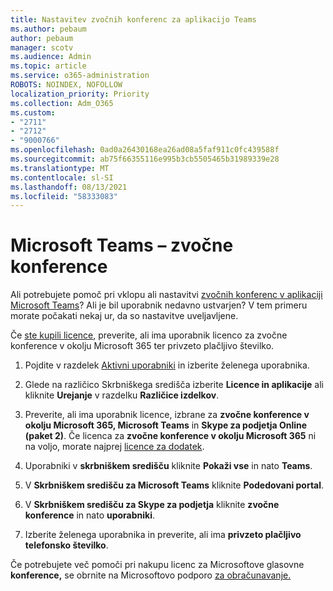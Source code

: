 ```yaml
---
title: Nastavitev zvočnih konferenc za aplikacijo Teams
ms.author: pebaum
author: pebaum
manager: scotv
ms.audience: Admin
ms.topic: article
ms.service: o365-administration
ROBOTS: NOINDEX, NOFOLLOW
localization_priority: Priority
ms.collection: Adm_O365
ms.custom:
- "2711"
- "2712"
- "9000766"
ms.openlocfilehash: 0ad0a26430168ea26ad08a5faf911c0fc439588f
ms.sourcegitcommit: ab75f66355116e995b3cb5505465b31989339e28
ms.translationtype: MT
ms.contentlocale: sl-SI
ms.lasthandoff: 08/13/2021
ms.locfileid: "58333083"
---
```

# <a name="microsoft-teams--audio-conferencing"></a>Microsoft Teams – zvočne konference

Ali potrebujete pomoč pri vklopu ali nastavitvi [zvočnih konferenc v aplikaciji Microsoft Teams](https://docs.microsoft.com/microsoftteams/set-up-audio-conferencing-in-teams)?  Ali je bil uporabnik nedavno ustvarjen? V tem primeru morate počakati nekaj ur, da so nastavitve uveljavljene.

Če [ste kupili licence](https://docs.microsoft.com/microsoftteams/set-up-audio-conferencing-in-teams#step-2-get-and-assign-licenses), preverite, ali ima uporabnik licenco za zvočne konference v okolju Microsoft 365 ter privzeto plačljivo številko.

1. Pojdite v razdelek [Aktivni uporabniki](https://admin.microsoft.com/Adminportal/Home?source=applauncher#/users) in izberite želenega uporabnika.

2. Glede na različico Skrbniškega središča izberite **Licence in aplikacije** ali kliknite **Urejanje** v razdelku **Različice izdelkov**.

3. Preverite, ali ima uporabnik licence, izbrane za **zvočne konference v okolju Microsoft 365, Microsoft Teams** in **Skype za podjetja Online (paket 2)**. Če licenca za **zvočne konference v okolju Microsoft 365** ni na voljo, morate najprej [licence za dodatek](https://docs.microsoft.com/microsoftteams/teams-add-on-licensing/microsoft-teams-add-on-licensing?tabs=small-business).

4. Uporabniki v **skrbniškem središču** kliknite **Pokaži vse** in nato **Teams**.

5. V **Skrbniškem središču za Microsoft Teams** kliknite **Podedovani portal**.

6. V **Skrbniškem središču za Skype za podjetja** kliknite **zvočne konference** in nato **uporabniki**.

7. Izberite želenega uporabnika in preverite, ali ima **privzeto plačljivo telefonsko številko**.

Če potrebujete več pomoči pri nakupu licenc za Microsoftove glasovne **konference,** se obrnite na Microsoftovo podporo [za obračunavanje.](https://go.microsoft.com/fwlink/p/?linkid=518322)
